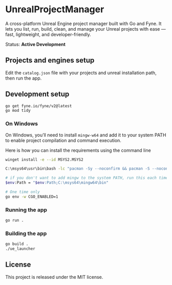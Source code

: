 # UnrealProjectManager
A cross-platform Unreal Engine project manager built with Go and Fyne. It lets you list, run, build, clean, and manage your Unreal projects with ease — fast, lightweight, and developer-friendly.

Status: **Active Development**

## Projects and engines setup
Edit the `catalog.json` file with your projects and unreal installation path, then run the app.

## Development setup
```bash
go get fyne.io/fyne/v2@latest
go mod tidy
```

### On Windows
On Windows, you’ll need to install `mingw-w64` and add it to your system PATH to enable project compilation and command execution.

Here is how you can install the requirements using the command line

```bash
winget install -e --id MSYS2.MSYS2

C:\msys64\usr\bin\bash -lc "pacman -Sy --noconfirm && pacman -S --noconfirm mingw-w64-x86_64-gcc mingw-w64-x86_64-pkgconf make"

# if you don't want to add mingw to the system PATH, run this each time
$env:Path = "$env:Path;C:\msys64\mingw64\bin"

# One time only
go env -w CGO_ENABLED=1
```

### Running the app
```bash
go run .
``` 

### Building the app
```bash
go build .
./ue_launcher
```

## License
This project is released under the MIT license.
